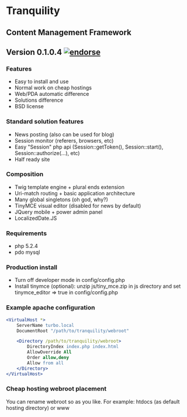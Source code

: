 # Tranquility
## Content Management Framework
## Version 0.1.0.4 [![endorse](http://api.coderwall.com/studentivan/endorse.png)](http://coderwall.com/studentivan)

### Features
* Easy to install and use
* Normal work on cheap hostings
* Web/PDA automatic difference
* Solutions difference
* BSD license

### Standard solution features
* News posting (also can be used for blog)
* Session monitor (referers, browsers, etc)
* Easy "Session" php api (Session::getToken(), Session::start(), Session::authorize(...), etc)
* Half ready site

### Composition
* Twig template engine + plural ends extension
* Uri-match routing + basic application architecture
* Many global singletons (oh god, why?)
* TinyMCE visual editor (disabled for news by default)
* JQuery mobile + power admin panel
* LocalizedDate.JS

### Requirements
* php 5.2.4
* pdo mysql

### Production install
* Turn off developer mode in config/config.php
* Install tinymce (optional): unzip js/tiny_mce.zip in js directory and set tinymce_editor => true in config/config.php

### Example apache configuration
```apache
<VirtualHost *>
    ServerName turbo.local
	DocumentRoot "/path/to/tranquility/webroot"

	<Directory /path/to/tranquility/webroot>
        DirectoryIndex index.php index.html
        AllowOverride All
        Order allow,deny
        Allow from all
    </Directory>
</VirtualHost>
```

### Cheap hosting webroot placement
You can rename webroot so as you like. For example: htdocs (as default hosting directory) or www